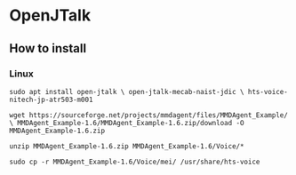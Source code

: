 # OpenJTalk
## How to install
### Linux
`
sudo apt install open-jtalk \
open-jtalk-mecab-naist-jdic \
hts-voice-nitech-jp-atr503-m001
` 

`
wget https://sourceforge.net/projects/mmdagent/files/MMDAgent_Example/ \
MMDAgent_Example-1.6/MMDAgent_Example-1.6.zip/download -O MMDAgent_Example-1.6.zip
`

`
unzip MMDAgent_Example-1.6.zip MMDAgent_Example-1.6/Voice/*
`

`
sudo cp -r MMDAgent_Example-1.6/Voice/mei/ /usr/share/hts-voice
`
